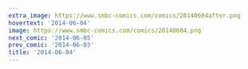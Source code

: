 ```yaml
---
extra_image: https://www.smbc-comics.com/comics/20140604after.png
hovertext: '2014-06-04'
image: https://www.smbc-comics.com/comics/20140604.png
next_comic: '2014-06-05'
prev_comic: '2014-06-03'
title: '2014-06-04'
---
```


